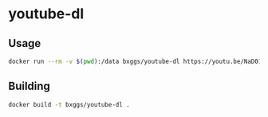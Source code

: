 # youtube-dl

## Usage

```bash
docker run --rm -v $(pwd):/data bxggs/youtube-dl https://youtu.be/NaD01NBfg-A
```

## Building

```bash
docker build -t bxggs/youtube-dl .
```
